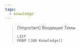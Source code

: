 ```yaml
---
tags:
  - knowledge
---
```

>[!important] Входящие Темы
>```dataview
>LIST 
>FROM [[00 Knowledge]]
>```
